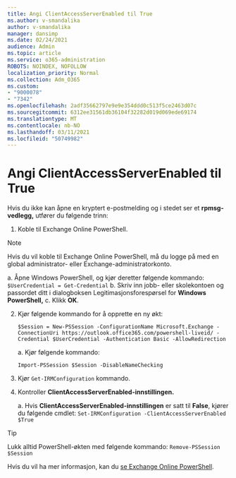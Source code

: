 ```yaml
---
title: Angi ClientAccessServerEnabled til True
ms.author: v-smandalika
author: v-smandalika
manager: dansimp
ms.date: 02/24/2021
audience: Admin
ms.topic: article
ms.service: o365-administration
ROBOTS: NOINDEX, NOFOLLOW
localization_priority: Normal
ms.collection: Adm_O365
ms.custom:
- "9000078"
- "7342"
ms.openlocfilehash: 2adf35662797e9e9e354ddd0c513f5ce2463d07c
ms.sourcegitcommit: 6312ee31561db36104f32282d019d069ede69174
ms.translationtype: MT
ms.contentlocale: nb-NO
ms.lasthandoff: 03/11/2021
ms.locfileid: "50749982"
---
```

# <a name="set-clientaccessserverenabled-to-true"></a>Angi ClientAccessServerEnabled til True

Hvis du ikke kan åpne en kryptert e-postmelding og i stedet ser et **rpmsg-vedlegg,** utfører du følgende trinn:

1. Koble til Exchange Online PowerShell.

> [!NOTE]
> Hvis du vil koble til Exchange Online PowerShell, må du logge på med en global administrator- eller Exchange-administratorkonto.

   a. Åpne Windows PowerShell, og kjør deretter følgende kommando: `$UserCredential = Get-Credential`
b. Skriv inn jobb- eller skolekontoen og passordet ditt i dialogboksen Legitimasjonsforespørsel for **Windows PowerShell,** c. Klikk **OK**. 

2. Kjør følgende kommando for å opprette en ny økt:

    `$Session = New-PSSession -ConfigurationName Microsoft.Exchange -ConnectionUri https://outlook.office365.com/powershell-liveid/ -Credential $UserCredential -Authentication Basic -AllowRedirection`

    a. Kjør følgende kommando:
    
    `Import-PSSession $Session -DisableNameChecking`

3. Kjør `Get-IRMConfiguration` kommando.

4. Kontroller **ClientAccessServerEnabled-innstillingen.** 

    a. Hvis **ClientAccessServerEnabled-innstillingen** er satt til **False**, kjører du følgende cmdlet: `Set-IRMConfiguration -ClientAccessServerEnabled $True`

> [!TIP]
> Lukk alltid PowerShell-økten med følgende kommando: `Remove-PSSession $Session`

Hvis du vil ha mer informasjon, kan du [se Exchange Online PowerShell](https://docs.microsoft.com/powershell/exchange/connect-to-exchange-online-powershell).

